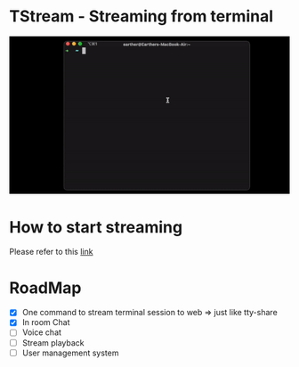 # TStream - Streaming from terminal
![TStream](./client/public/demo.gif)

# How to start streaming
Please refer to this [link](https://tstream.club/start-streaming)

# RoadMap
- [x] One command to stream terminal session to web => just like tty-share
- [x] In room Chat
- [ ] Voice chat
- [ ] Stream playback
- [ ] User management system